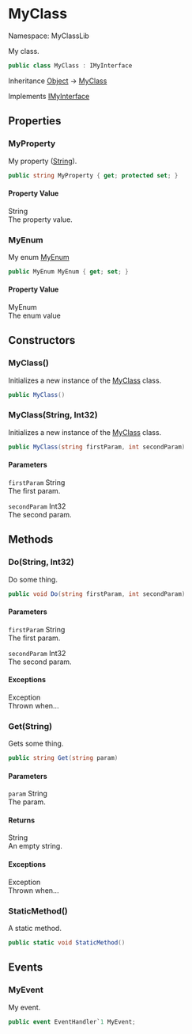 # MyClass

Namespace: MyClassLib

My class.

```csharp
public class MyClass : IMyInterface
```

Inheritance [Object](https://docs.microsoft.com/en-us/dotnet/api/system.object) → [MyClass](../MyClassLib/MyClass.md)

Implements [IMyInterface](../MyClassLib/IMyInterface.md)

## Properties

### MyProperty

My property ([String](https://docs.microsoft.com/en-us/dotnet/api/system.string)).

```csharp
public string MyProperty { get; protected set; }
```

#### Property Value

String<br>The property value.

### MyEnum

My enum [MyEnum](../MyClassLib/MyEnum.md)

```csharp
public MyEnum MyEnum { get; set; }
```

#### Property Value

MyEnum<br>The enum value

## Constructors

### MyClass()

Initializes a new instance of the [MyClass](../MyClassLib/MyClass.md) class.

```csharp
public MyClass()
```

### MyClass(String, Int32)

Initializes a new instance of the [MyClass](../MyClassLib/MyClass.md) class.

```csharp
public MyClass(string firstParam, int secondParam)
```

#### Parameters

`firstParam` String<br>The first param.

`secondParam` Int32<br>The second param.

## Methods

### Do(String, Int32)

Do some thing.

```csharp
public void Do(string firstParam, int secondParam)
```

#### Parameters

`firstParam` String<br>The first param.

`secondParam` Int32<br>The second param.

#### Exceptions

Exception<br>Thrown when...

### Get(String)

Gets some thing.

```csharp
public string Get(string param)
```

#### Parameters

`param` String<br>The param.

#### Returns

String<br>An empty string.

#### Exceptions

Exception<br>Thrown when...

### StaticMethod()

A static method.

```csharp
public static void StaticMethod()
```

## Events

### MyEvent

My event.

```csharp
public event EventHandler`1 MyEvent;
```
